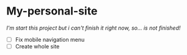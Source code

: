 # My-personal-site

_I'm start this project but i can't finish it right now, so... is not finished!_

- [ ] Fix mobile navigation menu  
- [ ] Create whole site  
